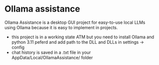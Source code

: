 # Ollama assistance
Ollama Assistance is a desktop GUI project for easy-to-use local LLMs using Ollama because it is easy to implement in projects.

- this project is in a working state ATM but you need to install Ollama and python 3.11 peferd and add path to the DLL and DLLs in settings -> config
- chat history is saved in a .txt file in your AppData/Local/OllamaAssistance/ folder

